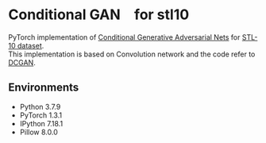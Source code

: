 # Conditional GAN　for stl10
PyTorch implementation of [Conditional Generative Adversarial Nets](https://arxiv.org/abs/1411.1784) for [STL-10 dataset](https://ai.stanford.edu/~acoates/stl10/).<br>
This implementation is based on Convolution network and the code refer to [DCGAN](https://arxiv.org/abs/1511.06434).

## Environments
- Python 3.7.9
- PyTorch 1.3.1
- IPython 7.18.1
- Pillow 8.0.0
